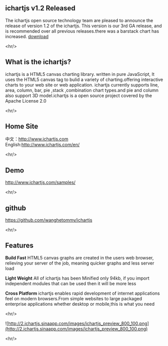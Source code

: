 ## ichartjs v1.2 Released ##
The ichartjs open source technology team are pleased to announce the release of version 1.2 of the ichartjs. This version is our 3rd GA release, and is recommended over all previous releases.there was a barstack chart has increased.
<a href='http://code.google.com/p/ichartjs/downloads/list'>download</a>


&lt;hr/&gt;


## What is the ichartjs? ##
ichartjs is a HTML5 canvas charting library. written in pure JavaScript, It uses the HTML5 canvas tag to bulid a variety of charting.offering interactive charts to your web site or web application. ichartjs currently supports line, area, column, bar, pie ,stack ,combination chart types.and pie and column also support 3D model.ichartjs is a open source project covered by the Apache License 2.0


&lt;hr/&gt;


## Home Site ##
中文：http://www.ichartjs.com<br />
English:http://www.ichartjs.com/en/


&lt;hr/&gt;


## Demo ##
http://www.ichartjs.com/samples/


&lt;hr/&gt;


## github ##
https://github.com/wanghetommy/ichartjs


&lt;hr/&gt;


## Features ##
**Build Fast** HTML5 canvas graphs are created in the users web browser, relieving your server of the job, meaning quicker graphs and less server load

**Light Weight** All of ichartjs has been Minified only 94kb, if you import independent modules that can be used then it will be more less

**Cross Platform** ichartjs enables rapid development of internet applications feel on modern browsers.From simple websites to large packaged enterprise applications whether desktop or mobile,this is what you need


&lt;hr/&gt;


![http://2.ichartjs.sinaapp.com/images/ichartjs_preview_800_100.png](http://2.ichartjs.sinaapp.com/images/ichartjs_preview_800_100.png)


&lt;hr/&gt;

